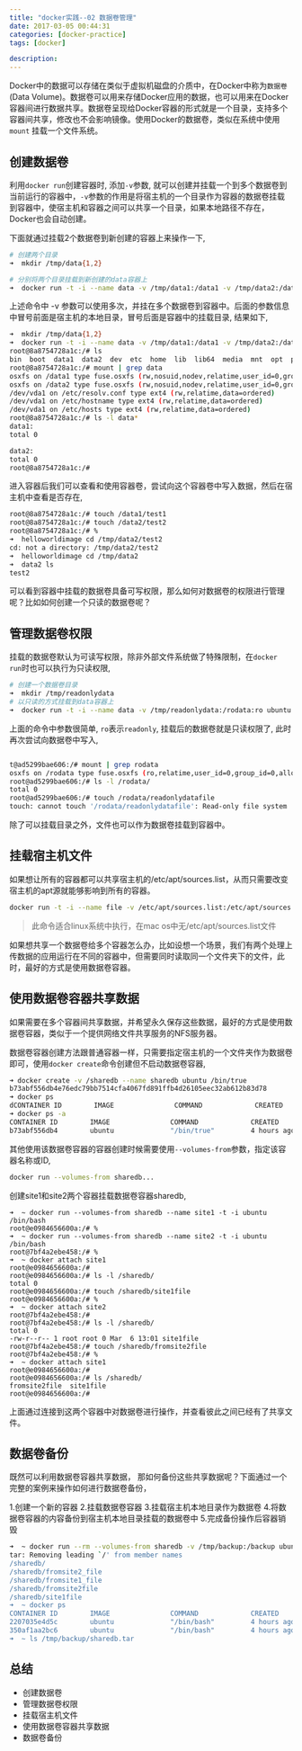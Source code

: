 ```yaml
---
title: "docker实践--02 数据卷管理"
date: 2017-03-05 00:44:31
categories: [docker-practice]
tags: [docker]

description:
---
```


Docker中的数据可以存储在类似于虚拟机磁盘的介质中，在Docker中称为`数据卷`(Data Volume)。数据卷可以用来存储Docker应用的数据，也可以用来在Docker容器间进行数据共享。数据卷呈现给Docker容器的形式就是一个目录，支持多个容器间共享，修改也不会影响镜像。使用Docker的数据卷，类似在系统中使用`mount` 挂载一个文件系统。
<!--more-->

## 创建数据卷
利用`docker run`创建容器时, 添加`-v`参数, 就可以创建并挂载一个到多个数据卷到当前运行的容器中，`-v`参数的作用是将宿主机的一个目录作为容器的数据卷挂载到容器中，使宿主机和容器之间可以共享一个目录，如果本地路径不存在，Docker也会自动创建。

下面就通过挂载2个数据卷到新创建的容器上来操作一下,
```bash
# 创建两个目录
➜  mkdir /tmp/data{1,2}

# 分别将两个目录挂载到新创建的data容器上
➜  docker run -t -i --name data -v /tmp/data1:/data1 -v /tmp/data2:/data2 ubuntu /bin/bash
```
上述命令中 -v 参数可以使用多次，并挂在多个数据卷到容器中。后面的参数信息中冒号前面是宿主机的本地目录，冒号后面是容器中的挂载目录, 结果如下,
```bash
➜  mkdir /tmp/data{1,2}
➜  docker run -t -i --name data -v /tmp/data1:/data1 -v /tmp/data2:/data2 ubuntu /bin/bash
root@8a8754728a1c:/# ls
bin  boot  data1  data2  dev  etc  home  lib  lib64  media  mnt  opt  proc  root  run  sbin  srv  sys  tmp  usr  var
root@8a8754728a1c:/# mount | grep data
osxfs on /data1 type fuse.osxfs (rw,nosuid,nodev,relatime,user_id=0,group_id=0,allow_other,max_read=1048576)
osxfs on /data2 type fuse.osxfs (rw,nosuid,nodev,relatime,user_id=0,group_id=0,allow_other,max_read=1048576)
/dev/vda1 on /etc/resolv.conf type ext4 (rw,relatime,data=ordered)
/dev/vda1 on /etc/hostname type ext4 (rw,relatime,data=ordered)
/dev/vda1 on /etc/hosts type ext4 (rw,relatime,data=ordered)
root@8a8754728a1c:/# ls -l data*
data1:
total 0

data2:
total 0
root@8a8754728a1c:/#
```
进入容器后我们可以查看和使用容器卷，尝试向这个容器卷中写入数据，然后在宿主机中查看是否存在,
```bash
root@8a8754728a1c:/# touch /data1/test1
root@8a8754728a1c:/# touch /data2/test2
root@8a8754728a1c:/# %                                                                                                ➜  helloworldimage ls /tmp/data1/test1
➜  helloworldimage cd /tmp/data2/test2
cd: not a directory: /tmp/data2/test2
➜  helloworldimage cd /tmp/data2
➜  data2 ls
test2
```
可以看到容器中挂载的数据卷具备可写权限，那么如何对数据卷的权限进行管理呢？比如如何创建一个只读的数据卷呢？

## 管理数据卷权限
挂载的数据卷默认为可读写权限，除非外部文件系统做了特殊限制，在`docker run`时也可以执行为只读权限,
```bash 
# 创建一个数据卷目录
➜  mkdir /tmp/readonlydata
# 以只读的方式挂载到data容器上
➜  docker run -t -i --name data -v /tmp/readonlydata:/rodata:ro ubuntu /bin/bash
```
上面的命令中参数很简单, `ro`表示`readonly`, 挂载后的数据卷就是只读权限了, 此时再次尝试向数据卷中写入,
```bash 

t@ad5299bae606:/# mount | grep rodata
osxfs on /rodata type fuse.osxfs (ro,relatime,user_id=0,group_id=0,allow_other,max_read=1048576)
root@ad5299bae606:/# ls -l /rodata/
total 0
root@ad5299bae606:/# touch /rodata/readonlydatafile
touch: cannot touch '/rodata/readonlydatafile': Read-only file system
```
除了可以挂载目录之外，文件也可以作为数据卷挂载到容器中。

## 挂载宿主机文件
如果想让所有的容器都可以共享宿主机的/etc/apt/sources.list，从而只需要改变宿主机的apt源就能够影响到所有的容器。
```bash 
docker run -t -i --name file -v /etc/apt/sources.list:/etc/apt/sources.list:ro ubuntu /bin/bash
```
> 此命令适合linux系统中执行，在mac os中无/etc/apt/sources.list文件

如果想共享一个数据卷给多个容器怎么办，比如设想一个场景，我们有两个处理上传数据的应用运行在不同的容器中，但需要同时读取同一个文件夹下的文件，此时，最好的方式是使用数据卷容器。

## 使用数据卷容器共享数据
如果需要在多个容器间共享数据，并希望永久保存这些数据，最好的方式是使用数据卷容器，类似于一个提供网络文件共享服务的NFS服务器。

数据卷容器创建方法跟普通容器一样，只需要指定宿主机的一个文件夹作为数据卷即可，使用`docker create`命令创建但不启动数据卷容器,
```bash 
➜ docker create -v /sharedb --name sharedb ubuntu /bin/true
b73abf556db4e76edc79bb7514cfa4067fd891ffb4d26105eec32ab612b83d78
➜ docker ps
dCONTAINER ID        IMAGE               COMMAND             CREATED             STATUS              PORTS               NAMES
➜ docker ps -a
CONTAINER ID        IMAGE               COMMAND             CREATED             STATUS              PORTS               NAMES
b73abf556db4        ubuntu              "/bin/true"         4 hours ago         Created                                 sharedb
```

其他使用该数据卷容器的容器创建时候需要使用`--volumes-from`参数，指定该容器名称或ID,
```bash 
docker run --volumes-from sharedb...
```
创建site1和site2两个容器挂载数据卷容器sharedb,
```
➜  ~ docker run --volumes-from sharedb --name site1 -t -i ubuntu /bin/bash
root@e0984656600a:/# %                                                                                                ➜  ~ docker run --volumes-from sharedb --name site2 -t -i ubuntu /bin/bash
root@7bf4a2ebe458:/# %                                                                                                ➜  ~ docker attach site1
root@e0984656600a:/#
root@e0984656600a:/# ls -l /sharedb/
total 0
root@e0984656600a:/# touch /sharedb/site1file
root@e0984656600a:/# %                                                                                                ➜  ~ docker attach site2
root@7bf4a2ebe458:/#
root@7bf4a2ebe458:/# ls -l /sharedb/
total 0
-rw-r--r-- 1 root root 0 Mar  6 13:01 site1file
root@7bf4a2ebe458:/# touch /sharedb/fromsite2file
root@7bf4a2ebe458:/# %                                                                                                ➜  ~ docker attach site1
root@e0984656600a:/#
root@e0984656600a:/# ls /sharedb/
fromsite2file  site1file
root@e0984656600a:/#
```
上面通过连接到这两个容器中对数据卷进行操作，并查看彼此之间已经有了共享文件。

## 数据卷备份
既然可以利用数据卷容器共享数据， 那如何备份这些共享数据呢？下面通过一个完整的案例来操作如何进行数据卷备份，

1.创建一个新的容器
2.挂载数据卷容器
3.挂载宿主机本地目录作为数据卷
4.将数据卷容器的内容备份到宿主机本地目录挂载的数据卷中
5.完成备份操作后容器销毁

```bash 
➜  ~ docker run --rm --volumes-from sharedb -v /tmp/backup:/backup ubuntu tar cvf /backup/sharedb.tar /sharedb
tar: Removing leading `/' from member names
/sharedb/
/sharedb/fromsite2_file
/sharedb/fromsite1_file
/sharedb/fromsite2file
/sharedb/site1file
➜  ~ docker ps
CONTAINER ID        IMAGE               COMMAND             CREATED             STATUS              PORTS               NAMES
2207035e4d5c        ubuntu              "/bin/bash"         4 hours ago         Up 2 minutes                            site2
350af1aa2bc6        ubuntu              "/bin/bash"         4 hours ago         Up 3 minutes                            site1
➜  ~ ls /tmp/backup/sharedb.tar
```

## 总结

- 创建数据卷
- 管理数据卷权限
- 挂载宿主机文件
- 使用数据卷容器共享数据
- 数据卷备份
